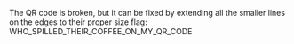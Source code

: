 The QR code is broken, but it can be fixed by extending all the smaller lines on the edges to their proper size
flag: WHO_SPILLED_THEIR_COFFEE_ON_MY_QR_CODE
